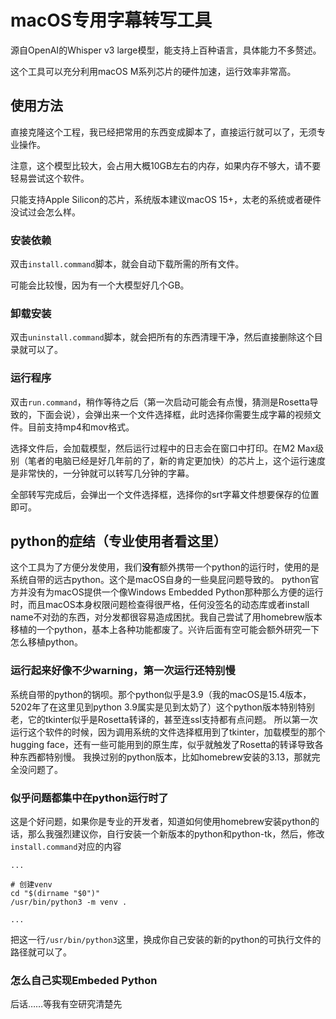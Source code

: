 # macOS专用字幕转写工具
源自OpenAI的Whisper v3 large模型，能支持上百种语言，具体能力不多赘述。

这个工具可以充分利用macOS M系列芯片的硬件加速，运行效率非常高。

## 使用方法
直接克隆这个工程，我已经把常用的东西变成脚本了，直接运行就可以了，无须专业操作。

注意，这个模型比较大，会占用大概10GB左右的内存，如果内存不够大，请不要轻易尝试这个软件。

只能支持Apple Silicon的芯片，系统版本建议macOS 15+，太老的系统或者硬件没试过会怎么样。

### 安装依赖
双击`install.command`脚本，就会自动下载所需的所有文件。

可能会比较慢，因为有一个大模型好几个GB。

### 卸载安装
双击`uninstall.command`脚本，就会把所有的东西清理干净，然后直接删除这个目录就可以了。

### 运行程序
双击`run.command`，稍作等待之后（第一次启动可能会有点慢，猜测是Rosetta导致的，下面会说），会弹出来一个文件选择框，此时选择你需要生成字幕的视频文件。目前支持mp4和mov格式。

选择文件后，会加载模型，然后运行过程中的日志会在窗口中打印。在M2 Max级别（笔者的电脑已经是好几年前的了，新的肯定更加快）的芯片上，这个运行速度是非常快的，一分钟就可以转写几分钟的字幕。

全部转写完成后，会弹出一个文件选择框，选择你的srt字幕文件想要保存的位置即可。

## python的症结（专业使用者看这里）
这个工具为了方便分发使用，我们**没有**额外携带一个python的运行时，使用的是系统自带的远古python。这个是macOS自身的一些臭屁问题导致的。
python官方并没有为macOS提供一个像Windows Embedded Python那种那么方便的运行时，而且macOS本身权限问题检查得很严格，任何没签名的动态库或者install name不对劲的东西，对分发都很容易造成困扰。我自己尝试了用homebrew版本移植的一个python，基本上各种功能都废了。兴许后面有空可能会额外研究一下怎么移植python。

### 运行起来好像不少warning，第一次运行还特别慢
系统自带的python的锅呗。那个python似乎是3.9（我的macOS是15.4版本，5202年了在这里见到python 3.9属实是见到太奶了）这个python版本特别特别老，它的tkinter似乎是Rosetta转译的，甚至连ssl支持都有点问题。
所以第一次运行这个软件的时候，因为调用系统的文件选择框用到了tkinter，加载模型的那个hugging face，还有一些可能用到的原生库，似乎就触发了Rosetta的转译导致各种东西都特别慢。
我换过别的python版本，比如homebrew安装的3.13，那就完全没问题了。

### 似乎问题都集中在python运行时了
这是个好问题，如果你是专业的开发者，知道如何使用homebrew安装python的话，那么我强烈建议你，自行安装一个新版本的python和python-tk，然后，修改`install.command`对应的内容
``` shell
...

# 创建venv
cd "$(dirname "$0")"
/usr/bin/python3 -m venv .

...
```
把这一行`/usr/bin/python3`这里，换成你自己安装的新的python的可执行文件的路径就可以了。

### 怎么自己实现Embeded Python
后话……等我有空研究清楚先